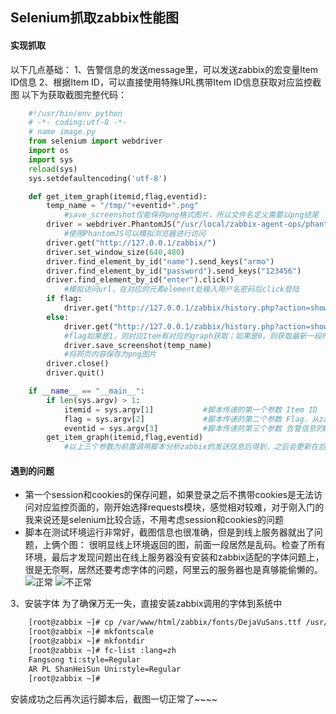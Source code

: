## Selenium抓取zabbix性能图

#### 实现抓取
以下几点基础：
1、告警信息的发送message里，可以发送zabbix的宏变量Item ID信息
2、根据Item ID，可以直接使用特殊URL携带Item ID信息获取对应监控截图
以下为获取截图完整代码：
```python
    #!/usr/bin/env python
    # -*- coding:utf-8 -*-
    # name image.py
    from selenium import webdriver
    import os
    import sys
    reload(sys)
    sys.setdefaultencoding('utf-8')

    def get_item_graph(itemid,flag,eventid):
	    temp_name = "/tmp/"+eventid+".png"
            #save_screenshot仅能保存png格式图片，所以文件名定义需要以png结尾
	    driver = webdriver.PhantomJS("/usr/local/zabbix-agent-ops/phantomjs-2.1.1/bin/phantomjs",service_log_path=os.path.devnull)
            #使用PhantomJS可以模拟浏览器进行访问
	    driver.get("http://127.0.0.1/zabbix/")
	    driver.set_window_size(640,480)
	    driver.find_element_by_id("name").send_keys("armo")
	    driver.find_element_by_id("password").send_keys("123456")
	    driver.find_element_by_id("enter").click()
            #模拟访问url，在对应的元素element处输入用户名密码后click登陆
	    if flag:
		    driver.get("http://127.0.0.1/zabbix/history.php?action=showgraph&fullscreen=1&itemids[]="+itemid)
	    else:
		    driver.get("http://127.0.0.1/zabbix/history.php?action=showvalues&fullscreen=1&itemids[]="+itemid)
            #flag如果是1，则对应Item有对应的graph获取；如果是0，则获取最新一段时间的值
            driver.save_screenshot(temp_name)
            #将网页内容保存为png图片
	    driver.close()
	    driver.quit()

    if __name__ == "__main__":
        if len(sys.argv) > 1:
            itemid = sys.argv[1]           #脚本传递的第一个参数 Item ID
            flag = sys.argv[2]             #脚本传递的第二个参数 Flag，从zabbix数据库item和graph的对应表查询item是否具有对应的graph，如果有则传递1到脚本，无传递0
            eventid = sys.argv[3]          #脚本传递的第三个参数 告警信息的Event ID，用来命名png图片
	    get_item_graph(itemid,flag,eventid)
            #以上三个参数为前置调用脚本分析zabbix的发送信息后得到，之后会更新在后续文章中
```
#### 遇到的问题
* 第一个session和cookies的保存问题，如果登录之后不携带cookies是无法访问对应监控页面的，刚开始选择requests模块，感觉相对较难，对于刚入门的我来说还是selenium比较合适，不用考虑session和cookies的问题
* 脚本在测试环境运行非常好，截图信息也很准确，但是到线上服务器就出了问题，上俩个图：
很明显线上环境返回的图，前面一段居然是乱码。检查了所有环境，最后才发现问题出在线上服务器没有安装和zabbix适配的字体问题上，很是无奈啊，居然还要考虑字体的问题，阿里云的服务器也是真够能偷懒的。
![正常](http://upload-images.jianshu.io/upload_images/6328743-c9f2e9d43bdc711d.png?imageMogr2/auto-orient/strip%7CimageView2/2/w/1240)
![不正常](http://upload-images.jianshu.io/upload_images/6328743-3afa46daa50f8ffc.png?imageMogr2/auto-orient/strip%7CimageView2/2/w/1240)

3、安装字体
为了确保万无一失，直接安装zabbix调用的字体到系统中
```bash
    [root@zabbix ~]# cp /var/www/html/zabbix/fonts/DejaVuSans.ttf /usr/share/fonts/
    [root@zabbix ~]# mkfontscale
    [root@zabbix ~]# mkfontdir
    [root@zabbix ~]# fc-list :lang=zh
    Fangsong ti:style=Regular
    AR PL ShanHeiSun Uni:style=Regular
    [root@zabbix ~]#
```
安装成功之后再次运行脚本后，截图一切正常了~~~~
